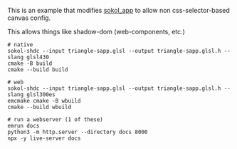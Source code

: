 This is an example that modifies [sokol_app](sokol/sokol_app.h) to allow non css-selector-based canvas config.

This allows things like shadow-dom (web-components, etc.)


```
# native
sokol-shdc --input triangle-sapp.glsl --output triangle-sapp.glsl.h --slang glsl430
cmake -B build
cmake --build build

# web
sokol-shdc --input triangle-sapp.glsl --output triangle-sapp.glsl.h --slang glsl300es
emcmake cmake -B wbuild
cmake --build wbuild

# run a webserver (1 of these)
emrun docs
python3 -m http.server --directory docs 8000
npx -y live-server docs
```